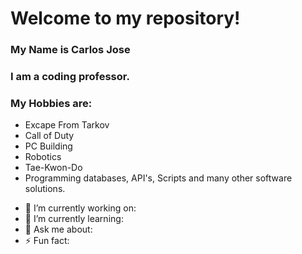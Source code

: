 # Welcome to my repository!
### My Name is Carlos Jose
### I am a coding professor.
### My Hobbies are:
* Excape From Tarkov
* Call of Duty
* PC Building
* Robotics
* Tae-Kwon-Do
* Programming databases, API's, Scripts and many other software solutions.

- 🔭 I’m currently working on:
- 🌱 I’m currently learning:
- 💬 Ask me about:
- ⚡ Fun fact:
